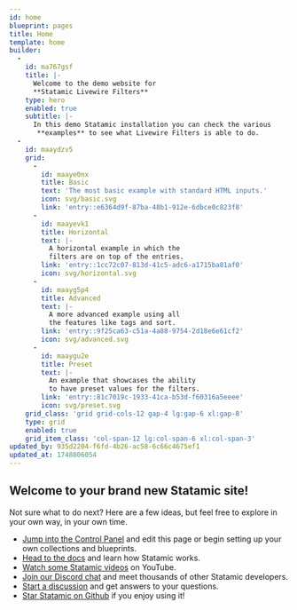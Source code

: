```yaml
---
id: home
blueprint: pages
title: Home
template: home
builder:
  -
    id: ma767gsf
    title: |-
      Welcome to the demo website for
      **Statamic Livewire Filters**
    type: hero
    enabled: true
    subtitle: |-
      In this demo Statamic installation you can check the various
       **examples** to see what Livewire Filters is able to do.
  -
    id: maaydzv5
    grid:
      -
        id: maaye0nx
        title: Basic
        text: 'The most basic example with standard HTML inputs.'
        icon: svg/basic.svg
        link: 'entry::e6364d9f-87ba-48b1-912e-6dbce0c823f8'
      -
        id: maayevk1
        title: Horizontal
        text: |-
          A horizontal example in which the 
          filters are on top of the entries.
        link: 'entry::1cc72c07-813d-41c5-adc6-a1715ba81af0'
        icon: svg/horizontal.svg
      -
        id: maayg5p4
        title: Advanced
        text: |-
          A more advanced example using all
          the features like tags and sort.
        link: 'entry::9f25ca63-c51a-4a88-9754-2d18e6e61cf2'
        icon: svg/advanced.svg
      -
        id: maaygu2e
        title: Preset
        text: |-
          An example that showcases the ability
          to have preset values for the filters.
        link: 'entry::81c7019c-1933-41ca-b53d-f60316a5eeee'
        icon: svg/preset.svg
    grid_class: 'grid grid-cols-12 gap-4 lg:gap-6 xl:gap-8'
    type: grid
    enabled: true
    grid_item_class: 'col-span-12 lg:col-span-6 xl:col-span-3'
updated_by: 935d2204-f6fd-4b26-ac58-6c66c4675ef1
updated_at: 1748806054
---
```

## Welcome to your brand new Statamic site!

Not sure what to do next? Here are a few ideas, but feel free to explore in your own way, in your own time.

- [Jump into the Control Panel](/cp) and edit this page or begin setting up your own collections and blueprints.
- [Head to the docs](https://statamic.dev) and learn how Statamic works.
- [Watch some Statamic videos](https://youtube.com/statamic) on YouTube.
- [Join our Discord chat](https://statamic.com/discord) and meet thousands of other Statamic developers.
- [Start a discussion](https://github.com/statamic/cms/discussions) and get answers to your questions.
- [Star Statamic on Github](https://github.com/statamic/cms) if you enjoy using it!
